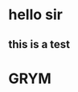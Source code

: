 <doctype html>
<html lang="sv">
<head>
  <title> test </title>
<body>
<h1>hello sir</h1>
<h2>this is a test</h2>
</body>
</head>
<head>
  <title>2a</title>
<body>
<h1>GRYM</h1>
</body>
</head>
</html>
